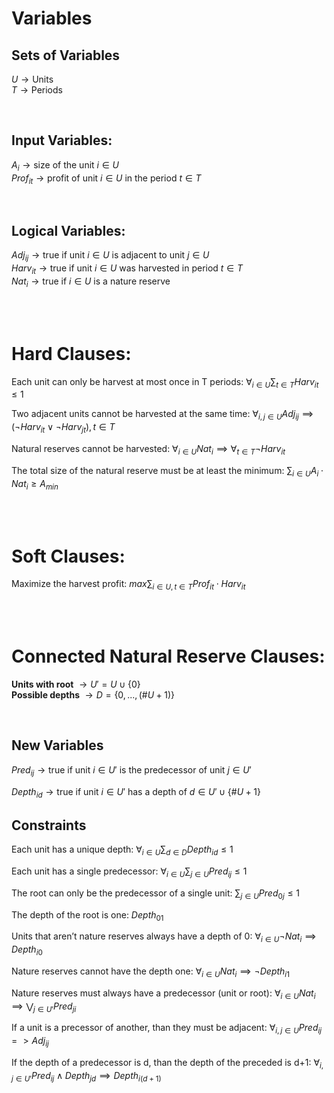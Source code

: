 # Variables

## Sets of Variables
$U \rightarrow \text{Units}$        \
$T \rightarrow \text{Periods}$

<br>

## Input Variables:
$A_{i} \rightarrow \text{size of the unit }i \in U$                                             \
$Prof_{it} \rightarrow \text{profit of unit }i \in U \text{ in the period }t \in T$

<br>

## Logical Variables:

$Adj_{ij} \rightarrow \text{true if unit }i \in U\text{ is adjacent to unit } j \in U$          \
$Harv_{it} \rightarrow \text{true if unit }i \in U\text{ was harvested in period } t \in T$     \
$Nat_{i} \rightarrow \text{true if }i \in U\text{ is a nature reserve}$

<br>
<br>



# Hard Clauses:

$\text{Each unit can only be harvest at most once in T periods:}$
$\forall_{i \in U} \sum_{t \in T} Harv_{it} \le 1$

$\text{Two adjacent units cannot be harvested at the same time:}$
$\forall_{i,j \in U} Adj_{ij} \implies (\neg Harv_{it} \lor \neg Harv_{jt}), t \in T$

$\text{Natural reserves cannot be harvested:}$
$\forall_{i \in U} Nat_{i} \implies \forall_{t \in T} \neg Harv_{it}$

$\text{The total size of the natural reserve must be at least the minimum:}$
$\sum_{i \in U} A_{i} \cdot Nat_{i} \ge A_{min}$

<br>
<br>



# Soft Clauses:

$\text{Maximize the harvest profit:}$
$max \sum_{i \in U, t \in T} Prof_{it} \cdot Harv_{it}$

<br>
<br>



# Connected Natural Reserve Clauses:

**Units with root** $\rightarrow U' = U \cup \{0\}$     \
**Possible depths** $\rightarrow D = \{0, ..., (\#U + 1)\}$

<br>

## New Variables

$Pred_{ij} \rightarrow \text{true if unit }i \in U' \text{ is the predecessor of unit }j \in U'$

$Depth_{id} \rightarrow \text{true if unit }i \in U' \text{ has a depth of }d \in U' \cup \{\#U + 1\}$

## Constraints
$\text{Each unit has a unique depth:}$
$\forall_{i \in U} \sum_{d \in D} Depth_{id} \le 1$

$\text{Each unit has a single predecessor:}$
$\forall_{i \in U} \sum_{j \in U} Pred_{ij} \le 1$

$\text{The root can only be the predecessor of a single unit:}$
$\sum_{j \in U} Pred_{0j} \le 1$

$\text{The depth of the root is one:}$
$Depth_{01}$

$\text{Units that aren't nature reserves always have a depth of 0:}$
$\forall_{i \in U} \neg Nat_{i} \implies Depth_{i0}$

$\text{Nature reserves cannot have the depth one:}$
$\forall_{i \in U} Nat_{i} \implies \neg Depth_{i1}$

$\text{Nature reserves must always have a predecessor (unit or root):}$
$\forall_{i \in U} Nat_{i} \implies \bigvee_{j \in U'} Pred_{ji}$

$\text{If a unit is a precessor of another, than they must be adjacent:}$
$\forall_{i,j \in U} Pred_{ij} => Adj_{ij}$

$\text{If the depth of a predecessor is d, than the depth of the preceded is d+1:}$
$\forall_{i,j \in U'} Pred_{ij} \land Depth_{jd} \implies Depth_{i(d+1)}$
